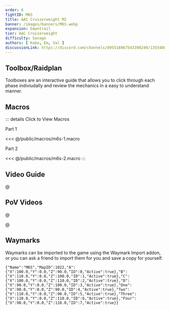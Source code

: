 ```yaml
---
order: 6
fightID: M6S
title: AAC Cruiserweight M2
banner: /images/banners/M6S.webp
expansion: Dawntrail
tier: AAC Cruiserweight
difficulty: Savage
authors: [ Kobe, Em, Val ]
discussionLink: https://discord.com/channels/895516967543390249/1355408064001474682
---
```


## Toolbox/Raidplan
Toolboxes are an interactive guide that allows you to click through each phase indiviudally and review the mechanics in a easy to understand manner.

<ActionGroup
:actions=" [
{ title: 'Main', color: 'blue', href: 'https://raidplan.io/plan/LjZsRWUJahEe1fdM' },
{ title: 'Desert', color: 'red', href: 'https://raidplan.io/plan/PqngLnEaS1I214wO' },
{ title: 'Bridges', color: 'purple', href: 'https://raidplan.io/plan/9mcgjmDLobOka' }
]"
/>

## Macros
::: details Click to View Macros

Part 1

<<< @/public/macros/m6s-1.macro

Part 2

<<< @/public/macros/m6s-2.macro
:::

## Video Guide

@[](https://youtu.be/sbmLwpO-BJY)




## PoV Videos

@[](https://youtu.be/OsbruWxedRc)

@[](https://youtu.be/ngyZNlaJRwc)

## Waymarks
Waymarks can be imported to the game using the Waymark Import addon, or you can ask a friend to import them for you and save a copy for yourself.

```
{"Name":"M6S","MapID":1022,"A":{"X":100.0,"Y":0.0,"Z":90.0,"ID":0,"Active":true},"B":{"X":110.0,"Y":0.0,"Z":100.0,"ID":1,"Active":true},"C":{"X":100.0,"Y":0.0,"Z":110.0,"ID":2,"Active":true},"D":{"X":90.0,"Y":0.0,"Z":100.0,"ID":3,"Active":true},"One":{"X":90.0,"Y":0.0,"Z":90.0,"ID":4,"Active":true},"Two":{"X":110.0,"Y":0.0,"Z":90.0,"ID":5,"Active":true},"Three":{"X":110.0,"Y":0.0,"Z":110.0,"ID":6,"Active":true},"Four":{"X":90.0,"Y":0.0,"Z":110.0,"ID":7,"Active":true}}
```
